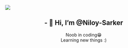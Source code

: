 

![](https://komarev.com/ghpvc/?username=Niloy-Sarker&color=blueviolet)

<h2 align="center">- 👋 Hi, I’m @Niloy-Sarker </h2>
<p align="center" > Noob in coding😁 <br>
Learning new things :) </p>

